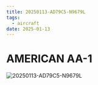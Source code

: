 ```yaml
---
title: 20250113-AD79C5-N9679L
tags:
  - aircraft
date: 2025-01-13
---
```


# AMERICAN AA-1

![20250113-AD79C5-N9679L](/aircraft/20250113-AD79C5-N9679L.jpg)